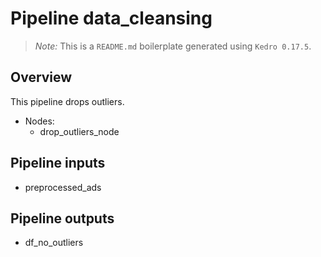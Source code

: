 # Pipeline data_cleansing

> *Note:* This is a `README.md` boilerplate generated using `Kedro 0.17.5`.

## Overview

This pipeline drops outliers.

- Nodes:
  - drop_outliers_node

## Pipeline inputs

- preprocessed_ads

## Pipeline outputs

- df_no_outliers